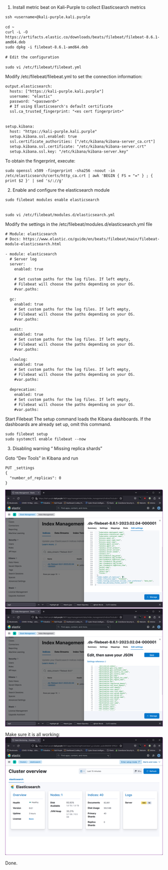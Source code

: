 1. Install metric beat on Kali-Purple to collect Elasticsearch metrics


~~~~~~~~~~~~~~~~~~~~~~~~~~~~~~~~~
ssh <username>@kali-purple.kali.purple

cd ~
curl -L -O https://artifacts.elastic.co/downloads/beats/filebeat/filebeat-8.6.1-amd64.deb
sudo dpkg -i filebeat-8.6.1-amd64.deb

# Edit the configuration

sudo vi /etc/filebeat/filebeat.yml
~~~~~~~~~~~~~~~~~~~~~~~~~~~~~~~~~


Modify /etc/filebeat/filebeat.yml to set the connection information:


~~~~~~~~~~~~~~~~~~~~~~~~~~~~~~~~~
output.elasticsearch:
  hosts: ["https://kali-purple.kali.purple"]
  username: "elastic"
  password: "<password>"
  # If using Elasticsearch's default certificate
  ssl.ca_trusted_fingerprint: "<es cert fingerprint>"


setup.kibana:
  host: "https://kali-purple.kali.purple"
  setup.kibana.ssl.enabled: true
  ssl.certificate_authorities: ["/etc/kibana/kibana-server_ca.crt"]
  setup.kibana.ssl.certificate: "/etc/kibana/kibana-server.crt"
  setup.kibana.ssl.key: "/etc/kibana/kibana-server.key"
~~~~~~~~~~~~~~~~~~~~~~~~~~~~~~~~~


To obtain the fingerprint, execute:


~~~~~~~~~~~~~~~~~~~~~~~~~~~~~~~~~
sudo openssl x509 -fingerprint -sha256 -noout -in /etc/elasticsearch/certs/http_ca.crt | awk 'BEGIN { FS = "=" } ; { print $2 }' | sed 's/://g'
~~~~~~~~~~~~~~~~~~~~~~~~~~~~~~~~~



2. Enable and configure the elasticsearch module


~~~~~~~~~~~~~~~~~~~~~~~~~~~~~~~~~
sudo filebeat modules enable elasticsearch


sudo vi /etc/filebeat/modules.d/elasticsearch.yml
~~~~~~~~~~~~~~~~~~~~~~~~~~~~~~~~~


Modify the settings in the /etc/filebeat/modules.d/elasticsearch.yml file


~~~~~~~~~~~~~~~~~~~~~~~~~~~~~~~~~
# Module: elasticsearch
# Docs: https://www.elastic.co/guide/en/beats/filebeat/main/filebeat-module-elasticsearch.html

- module: elasticsearch
  # Server log
  server:
    enabled: true

    # Set custom paths for the log files. If left empty,
    # Filebeat will choose the paths depending on your OS.
    #var.paths:

  gc:
    enabled: true
    # Set custom paths for the log files. If left empty,
    # Filebeat will choose the paths depending on your OS.
    #var.paths:

  audit:
    enabled: true
    # Set custom paths for the log files. If left empty,
    # Filebeat will choose the paths depending on your OS.
    #var.paths:

  slowlog:
    enabled: true
    # Set custom paths for the log files. If left empty,
    # Filebeat will choose the paths depending on your OS.
    #var.paths:

  deprecation:
    enabled: true
    # Set custom paths for the log files. If left empty,
    # Filebeat will choose the paths depending on your OS.
    #var.paths:
~~~~~~~~~~~~~~~~~~~~~~~~~~~~~~~~~


Start Filebeat
The setup command loads the Kibana dashboards. If the dashboards are already set up, omit this command.


~~~~~~~~~~~~~~~~~~~~~~~~~~~~~~~~~
sudo filebeat setup
sudo systemctl enable filebeat --now
~~~~~~~~~~~~~~~~~~~~~~~~~~~~~~~~~



3. Disabling warning “ Missing replica shards”

Goto “Dev Tools” in Kibana and run


~~~~~~~~~~~~~~~~~~~~~~~~~~~~~~~~~
PUT _settings
{
  "number_of_replicas": 0
}
~~~~~~~~~~~~~~~~~~~~~~~~~~~~~~~~~

![image](uploads/49da9028c6bcae71a883ad7c9361d5e7/image.png)  
![image](uploads/7f7752ceebcbec23c6b2411c0fb49e06/image.png)  


Make sure it is all working:  
![image](uploads/370089a42ad3a86140bdbfb9a473f716/image.png)  


Done.